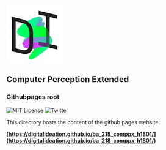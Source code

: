 ![di logo](https://raw.githubusercontent.com/digitalideation/ba_218_comppx_h1801/master/docs/assets/images/di-logo-small.jpg "di logo")

## Computer Perception Extended

### Githubpages root

[![MIT License](https://img.shields.io/badge/license-MIT-blue.svg)](http://opensource.org/licenses/MIT)
[![Twitter](https://img.shields.io/twitter/url/https/github.com/webslides/webslides.svg?style=social)](https://twitter.com/digideation)

This directory hosts the content of the github pages website:

**[https://digitalideation.github.io/ba_218_comppx_h1801/](https://digitalideation.github.io/ba_218_comppx_h1801/)**